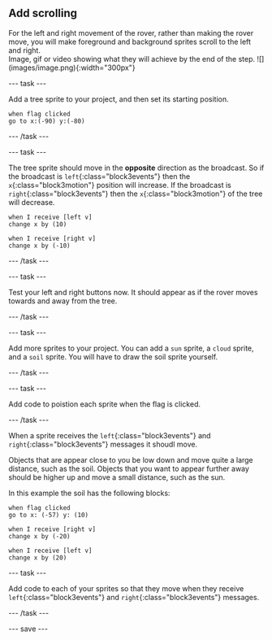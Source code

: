 ## Add scrolling


<div style="display: flex; flex-wrap: wrap">
<div style="flex-basis: 200px; flex-grow: 1; margin-right: 15px;">
For the left and right movement of the rover, rather than making the rover move, you will make foreground and background sprites scroll to the left and right.
</div>
<div>
Image, gif or video showing what they will achieve by the end of the step. ![](images/image.png){:width="300px"}
</div>
</div>

--- task ---

Add a tree sprite to your project, and then set its starting position.

```blocks3
when flag clicked
go to x:(-90) y:(-80)
```

--- /task ---

--- task ---

The tree sprite should move in the **opposite** direction as the broadcast. So if the broadcast is `left`{:class="block3events"} then the `x`{:class="block3motion"} position will increase. If the broadcast is `right`{:class="block3events"} then the `x`{:class="block3motion"} of the tree will decrease.

```blocks3
when I receive [left v]
change x by (10)

when I receive [right v]
change x by (-10)
```

--- /task ---

--- task ---

Test your left and right buttons now. It should appear as if the rover moves towards and away from the tree.

--- /task ---

--- task ---

Add more sprites to your project. You can add a `sun` sprite, a `cloud` sprite, and a `soil` sprite. You will have to draw the soil sprite yourself.

--- /task ---

--- task ---

Add code to poistion each sprite when the flag is clicked.

--- /task ---

When a sprite receives the `left`{:class="block3events"} and `right`{:class="block3events"} messages it shoudl move.

Objects that are appear close to you be low down and move quite a large distance, such as the soil. Objects that you want to appear further away should be higher up and move a small distance, such as the sun.

In this example the soil has the following blocks:

```blocks3
when flag clicked
go to x: (-57) y: (10)

when I receive [right v]
change x by (-20)

when I receive [left v]
change x by (20)
```

--- task ---

Add code to each of your sprites so that they move when they receive `left`{:class="block3events"} and `right`{:class="block3events"} messages.

--- /task ---

--- save ---
